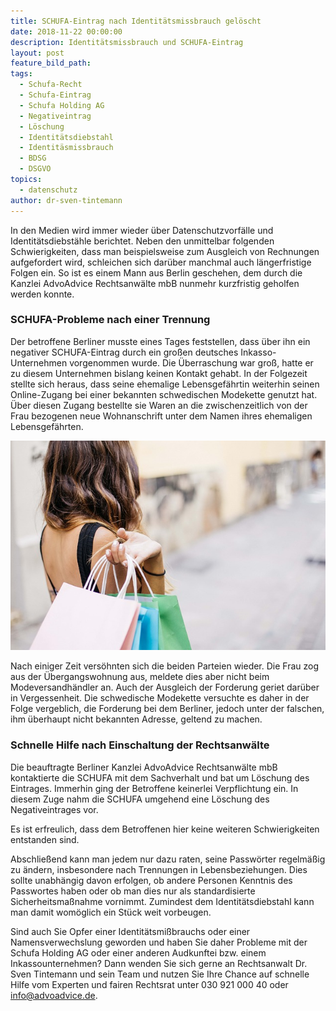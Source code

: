 ```yaml
---
title: SCHUFA-Eintrag nach Identitätsmissbrauch gelöscht
date: 2018-11-22 00:00:00
description: Identitätsmissbrauch und SCHUFA-Eintrag
layout: post
feature_bild_path:
tags:
  - Schufa-Recht
  - Schufa-Eintrag
  - Schufa Holding AG
  - Negativeintrag
  - Löschung
  - Identitätsdiebstahl
  - Identitäsmissbrauch
  - BDSG
  - DSGVO
topics:
  - datenschutz
author: dr-sven-tintemann
---
```


In den Medien wird immer wieder &uuml;ber Datenschutzvorf&auml;lle und Identit&auml;tsdiebst&auml;hle berichtet. Neben den unmittelbar folgenden Schwierigkeiten, dass man beispielsweise zum Ausgleich von Rechnungen aufgefordert wird, schleichen sich dar&uuml;ber manchmal auch l&auml;ngerfristige Folgen ein. So ist es einem Mann aus Berlin geschehen, dem durch die Kanzlei AdvoAdvice Rechtsanw&auml;lte mbB nunmehr kurzfristig geholfen werden konnte.

### SCHUFA-Probleme nach einer Trennung

Der betroffene Berliner musste eines Tages feststellen, dass &uuml;ber ihn ein negativer SCHUFA-Eintrag durch ein gro&szlig;en deutsches Inkasso-Unternehmen vorgenommen wurde. Die &Uuml;berraschung war gro&szlig;, hatte er zu diesem Unternehmen bislang keinen Kontakt gehabt. In der Folgezeit stellte sich heraus, dass seine ehemalige Lebensgef&auml;hrtin weiterhin seinen Online-Zugang bei einer bekannten schwedischen Modekette genutzt hat. &Uuml;ber diesen Zugang bestellte sie Waren an die zwischenzeitlich von der Frau bezogenen neue Wohnanschrift unter dem Namen ihres ehemaligen Lebensgef&auml;hrten.&nbsp;

![Shopping - Foto Pixabay](/uploads/woman-3040029-640.jpg "Ex-Lebengefährtin shoppt online weiter")

Nach einiger Zeit vers&ouml;hnten sich die beiden Parteien wieder. Die Frau zog aus der &Uuml;bergangswohnung aus, meldete dies aber nicht beim Modeversandh&auml;ndler an. Auch der Ausgleich der Forderung geriet dar&uuml;ber in Vergessenheit. Die schwedische Modekette versuchte es daher in der Folge vergeblich, die Forderung bei dem Berliner, jedoch unter der falschen, ihm &uuml;berhaupt nicht bekannten Adresse, geltend zu machen.&nbsp;

### Schnelle Hilfe nach Einschaltung der Rechtsanw&auml;lte

Die beauftragte Berliner Kanzlei AdvoAdvice Rechtsanw&auml;lte mbB kontaktierte die SCHUFA mit dem Sachverhalt und bat um L&ouml;schung des Eintrages. Immerhin ging der Betroffene keinerlei Verpflichtung ein. In diesem Zuge nahm die SCHUFA umgehend eine L&ouml;schung des Negativeintrages vor.

Es ist erfreulich, dass dem Betroffenen hier keine weiteren Schwierigkeiten entstanden sind.

Abschlie&szlig;end kann man jedem nur dazu raten, seine Passw&ouml;rter regelm&auml;&szlig;ig zu &auml;ndern, insbesondere nach Trennungen in Lebensbeziehungen. Dies sollte unabh&auml;ngig davon erfolgen, ob andere Personen Kenntnis des Passwortes haben oder ob man dies nur als standardisierte Sicherheitsma&szlig;nahme vornimmt. Zumindest dem Identit&auml;tsdiebstahl kann man damit wom&ouml;glich ein St&uuml;ck weit vorbeugen.

Sind auch Sie Opfer einer Identit&auml;tsmi&szlig;brauchs oder einer Namensverwechslung geworden und haben Sie daher Probleme mit der Schufa Holding AG oder einer anderen Audkunftei bzw. einem Inkassounternehmen? Dann wenden Sie sich gerne an Rechtsanwalt Dr. Sven Tintemann und sein Team und nutzen Sie Ihre Chance auf schnelle Hilfe vom Experten und fairen Rechtsrat unter 030 921 000 40 oder info@advoadvice.de.